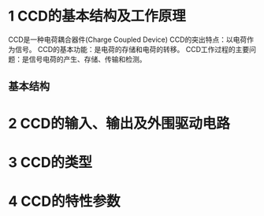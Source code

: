 # 1 CCD的基本结构及工作原理
CCD是一种电荷耦合器件(Charge Coupled Device)
CCD的突出特点：以电荷作为信号。
CCD的基本功能：是电荷的存储和电荷的转移。
CCD工作过程的主要问题：是信号电荷的产生、存储、传输和检测。
## 基本结构

# 2 CCD的输入、输出及外围驱动电路
# 3 CCD的类型
# 4 CCD的特性参数
